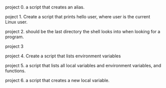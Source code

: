project 0. a script that creates an alias.

poject 1. Create a script that prints hello user, where user is the current Linux user.

project 2.  should be the last directory the shell looks into when looking for a program.

project 3

project 4. Create a script that lists environment variables

project 5. a script that lists all local variables and environment variables, and functions.

project 6. a script that creates a new local variable.
